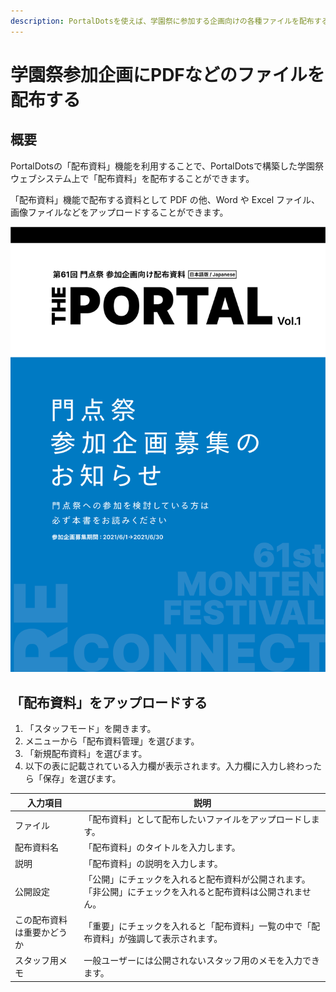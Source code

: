 ```yaml
---
description: PortalDotsを使えば、学園祭に参加する企画向けの各種ファイルを配布することができます。
---
```


# 学園祭参加企画にPDFなどのファイルを配布する

## 概要 <a href="#gai-yao" id="gai-yao"></a>

PortalDotsの「配布資料」機能を利用することで、PortalDotsで構築した学園祭ウェブシステム上で「配布資料」を配布することができます。

「配布資料」機能で配布する資料として PDF の他、Word や Excel ファイル、画像ファイルなどをアップロードすることができます。

![配布資料PDFのイメージ](<../.gitbook/assets/image (8).png>)

## 「配布資料」をアップロードする <a href="#woappurdosuru" id="woappurdosuru"></a>

1. 「スタッフモード」を開きます。
2. メニューから「配布資料管理」を選びます。
3. 「新規配布資料」を選びます。
4. 以下の表に記載されている入力欄が表示されます。入力欄に入力し終わったら「保存」を選びます。

| 入力項目          | 説明                                                     |
| ------------- | ------------------------------------------------------ |
| ファイル          | 「配布資料」として配布したいファイルをアップロードします。                          |
| 配布資料名         | 「配布資料」のタイトルを入力します。                                     |
| 説明            | 「配布資料」の説明を入力します。                                       |
| 公開設定          | 「公開」にチェックを入れると配布資料が公開されます。「非公開」にチェックを入れると配布資料は公開されません。 |
| この配布資料は重要かどうか | 「重要」にチェックを入れると「配布資料」一覧の中で「配布資料」が強調して表示されます。            |
| スタッフ用メモ       | 一般ユーザーには公開されないスタッフ用のメモを入力できます。                         |
